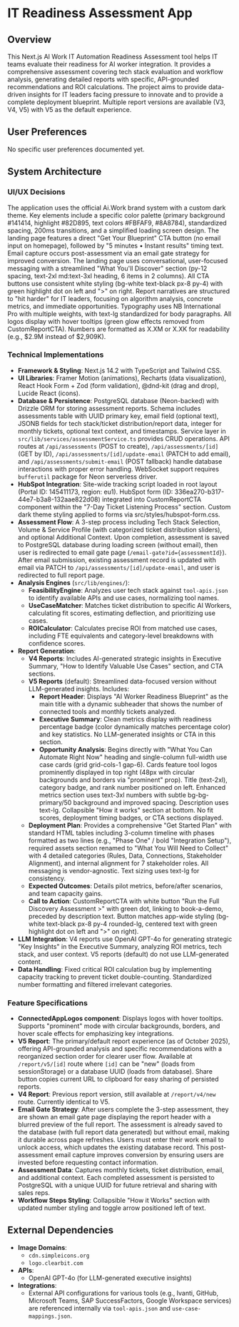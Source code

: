 # IT Readiness Assessment App

## Overview
This Next.js AI Work IT Automation Readiness Assessment tool helps IT teams evaluate their readiness for AI worker integration. It provides a comprehensive assessment covering tech stack evaluation and workflow analysis, generating detailed reports with specific, API-grounded recommendations and ROI calculations. The project aims to provide data-driven insights for IT leaders facing pressure to innovate and to provide a complete deployment blueprint. Multiple report versions are available (V3, V4, V5) with V5 as the default experience.

## User Preferences
No specific user preferences documented yet.

## System Architecture

### UI/UX Decisions
The application uses the official Ai.Work brand system with a custom dark theme. Key elements include a specific color palette (primary background #141414, highlight #82D895, text colors #FBFAF9, #8A8784), standardized spacing, 200ms transitions, and a simplified loading screen design. The landing page features a direct "Get Your Blueprint" CTA button (no email input on homepage), followed by "5 minutes • Instant results" timing text. Email capture occurs post-assessment via an email gate strategy for improved conversion. The landing page uses conversational, user-focused messaging with a streamlined "What You'll Discover" section (py-12 spacing, text-2xl md:text-3xl heading, 6 items in 2 columns). All CTA buttons use consistent white styling (bg-white text-black px-8 py-4) with green highlight dot on left and ">" on right. Report narratives are structured to "hit harder" for IT leaders, focusing on algorithm analysis, concrete metrics, and immediate opportunities. Typography uses NB International Pro with multiple weights, with text-lg standardized for body paragraphs. All logos display with hover tooltips (green glow effects removed from CustomReportCTA). Numbers are formatted as X.XM or X.XK for readability (e.g., $2.9M instead of $2,909K).

### Technical Implementations
-   **Framework & Styling**: Next.js 14.2 with TypeScript and Tailwind CSS.
-   **UI Libraries**: Framer Motion (animations), Recharts (data visualization), React Hook Form + Zod (form validation), @dnd-kit (drag and drop), Lucide React (icons).
-   **Database & Persistence**: PostgreSQL database (Neon-backed) with Drizzle ORM for storing assessment reports. Schema includes assessments table with UUID primary key, email field (optional text), JSONB fields for tech stack/ticket distribution/report data, integer for monthly tickets, optional text context, and timestamps. Service layer in `src/lib/services/assessmentService.ts` provides CRUD operations. API routes at `/api/assessments` (POST to create), `/api/assessments/[id]` (GET by ID), `/api/assessments/[id]/update-email` (PATCH to add email), and `/api/assessments/submit-email` (POST fallback) handle database interactions with proper error handling. WebSocket support requires `bufferutil` package for Neon serverless driver.
-   **HubSpot Integration**: Site-wide tracking script loaded in root layout (Portal ID: 145411173, region: eu1). HubSpot form (ID: 336ea270-b317-44e7-b3a8-132aae822d08) integrated into CustomReportCTA component within the "7-Day Ticket Listening Process" section. Custom dark theme styling applied to forms via src/styles/hubspot-form.css.
-   **Assessment Flow**: A 3-step process including Tech Stack Selection, Volume & Service Profile (with categorized ticket distribution sliders), and optional Additional Context. Upon completion, assessment is saved to PostgreSQL database during loading screen (without email), then user is redirected to email gate page (`/email-gate?id={assessmentId}`). After email submission, existing assessment record is updated with email via PATCH to `/api/assessments/[id]/update-email`, and user is redirected to full report page.
-   **Analysis Engines** (`src/lib/engines/`):
    -   **FeasibilityEngine**: Analyzes user tech stack against `tool-apis.json` to identify available APIs and use cases, normalizing tool names.
    -   **UseCaseMatcher**: Matches ticket distribution to specific AI Workers, calculating fit scores, estimating deflection, and prioritizing use cases.
    -   **ROICalculator**: Calculates precise ROI from matched use cases, including FTE equivalents and category-level breakdowns with confidence scores.
-   **Report Generation**: 
    -   **V4 Reports**: Includes AI-generated strategic insights in Executive Summary, "How to Identify Valuable Use Cases" section, and CTA sections.
    -   **V5 Reports** (default): Streamlined data-focused version without LLM-generated insights. Includes:
        -   **Report Header**: Displays "AI Worker Readiness Blueprint" as the main title with a dynamic subheader that shows the number of connected tools and monthly tickets analyzed.
        -   **Executive Summary**: Clean metrics display with readiness percentage badge (color dynamically matches percentage color) and key statistics. No LLM-generated insights or CTA in this section.
        -   **Opportunity Analysis**: Begins directly with "What You Can Automate Right Now" heading and single-column full-width use case cards (grid grid-cols-1 gap-6). Cards feature tool logos prominently displayed in top right (48px with circular backgrounds and borders via "prominent" prop). Title (text-2xl), category badge, and rank number positioned on left. Enhanced metrics section uses text-3xl numbers with subtle bg-bg-primary/50 background and improved spacing. Description uses text-lg. Collapsible "How it works" section at bottom. No fit scores, deployment timing badges, or CTA sections displayed.
    -   **Deployment Plan**: Provides a comprehensive "Get Started Plan" with standard HTML tables including 3-column timeline with phases formatted as two lines (e.g., "Phase One" / bold "Integration Setup"), required assets section renamed to "What You Will Need to Collect" with 4 detailed categories (Rules, Data, Connections, Stakeholder Alignment), and internal alignment for 7 stakeholder roles. All messaging is vendor-agnostic. Text sizing uses text-lg for consistency.
    -   **Expected Outcomes**: Details pilot metrics, before/after scenarios, and team capacity gains.
    -   **Call to Action**: CustomReportCTA with white button "Run the Full Discovery Assessment >" with green dot, linking to book-a-demo, preceded by description text. Button matches app-wide styling (bg-white text-black px-8 py-4 rounded-lg, centered text with green highlight dot on left and ">" on right).
-   **LLM Integration**: V4 reports use OpenAI GPT-4o for generating strategic "Key Insights" in the Executive Summary, analyzing ROI metrics, tech stack, and user context. V5 reports (default) do not use LLM-generated content.
-   **Data Handling**: Fixed critical ROI calculation bug by implementing capacity tracking to prevent ticket double-counting. Standardized number formatting and filtered irrelevant categories.

### Feature Specifications
-   **ConnectedAppLogos component**: Displays logos with hover tooltips. Supports "prominent" mode with circular backgrounds, borders, and hover scale effects for emphasizing key integrations.
-   **V5 Report**: The primary/default report experience (as of October 2025), offering API-grounded analysis and specific recommendations with a reorganized section order for clearer user flow. Available at `/report/v5/[id]` route where `[id]` can be "new" (loads from sessionStorage) or a database UUID (loads from database). Share button copies current URL to clipboard for easy sharing of persisted reports.
-   **V4 Report**: Previous report version, still available at `/report/v4/new` route. Currently identical to V5.
-   **Email Gate Strategy**: After users complete the 3-step assessment, they are shown an email gate page displaying the report header with a blurred preview of the full report. The assessment is already saved to the database (with full report data generated) but without email, making it durable across page refreshes. Users must enter their work email to unlock access, which updates the existing database record. This post-assessment email capture improves conversion by ensuring users are invested before requesting contact information.
-   **Assessment Data**: Captures monthly tickets, ticket distribution, email, and additional context. Each completed assessment is persisted to PostgreSQL with a unique UUID for future retrieval and sharing with sales reps.
-   **Workflow Steps Styling**: Collapsible "How it Works" section with updated number styling and toggle arrow positioned left of text.

## External Dependencies
-   **Image Domains**:
    -   `cdn.simpleicons.org`
    -   `logo.clearbit.com`
-   **APIs**:
    -   OpenAI GPT-4o (for LLM-generated executive insights)
-   **Integrations**:
    -   External API configurations for various tools (e.g., Ivanti, GitHub, Microsoft Teams, SAP SuccessFactors, Google Workspace services) are referenced internally via `tool-apis.json` and `use-case-mappings.json`.